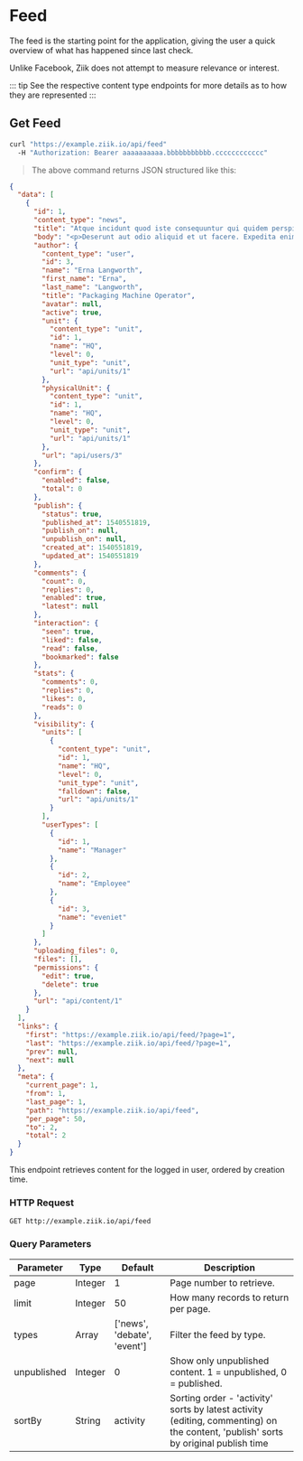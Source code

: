 # Feed
The feed is the starting point for the application, giving the user a quick overview of what has happened since last check.

Unlike Facebook, Ziik does not attempt to measure relevance or interest.

::: tip
See the respective content type endpoints for more details as to how they are represented
:::

## Get Feed

```bash
curl "https://example.ziik.io/api/feed"
  -H "Authorization: Bearer aaaaaaaaaa.bbbbbbbbbbb.cccccccccccc"
```

> The above command returns JSON structured like this:

```json
{
  "data": [
    {
      "id": 1,
      "content_type": "news",
      "title": "Atque incidunt quod iste consequuntur qui quidem perspiciatis.",
      "body": "<p>Deserunt aut odio aliquid et ut facere. Expedita enim dolorem ut delectus incidunt officia suscipit tempore. Ipsam quos illum enim adipisci eligendi fugit libero eos. Ut sunt veritatis ut reprehenderit ut nemo.</p>",
      "author": {
        "content_type": "user",
        "id": 3,
        "name": "Erna Langworth",
        "first_name": "Erna",
        "last_name": "Langworth",
        "title": "Packaging Machine Operator",
        "avatar": null,
        "active": true,
        "unit": {
          "content_type": "unit",
          "id": 1,
          "name": "HQ",
          "level": 0,
          "unit_type": "unit",
          "url": "api/units/1"
        },
        "physicalUnit": {
          "content_type": "unit",
          "id": 1,
          "name": "HQ",
          "level": 0,
          "unit_type": "unit",
          "url": "api/units/1"
        },
        "url": "api/users/3"
      },
      "confirm": {
        "enabled": false,
        "total": 0
      },
      "publish": {
        "status": true,
        "published_at": 1540551819,
        "publish_on": null,
        "unpublish_on": null,
        "created_at": 1540551819,
        "updated_at": 1540551819
      },
      "comments": {
        "count": 0,
        "replies": 0,
        "enabled": true,
        "latest": null
      },
      "interaction": {
        "seen": true,
        "liked": false,
        "read": false,
        "bookmarked": false
      },
      "stats": {
        "comments": 0,
        "replies": 0,
        "likes": 0,
        "reads": 0
      },
      "visibility": {
        "units": [
          {
            "content_type": "unit",
            "id": 1,
            "name": "HQ",
            "level": 0,
            "unit_type": "unit",
            "falldown": false,
            "url": "api/units/1"
          }
        ],
        "userTypes": [
          {
            "id": 1,
            "name": "Manager"
          },
          {
            "id": 2,
            "name": "Employee"
          },
          {
            "id": 3,
            "name": "eveniet"
          }
        ]
      },
      "uploading_files": 0,
      "files": [],
      "permissions": {
        "edit": true,
        "delete": true
      },
      "url": "api/content/1"
    }
  ],
  "links": {
    "first": "https://example.ziik.io/api/feed/?page=1",
    "last": "https://example.ziik.io/api/feed/?page=1",
    "prev": null,
    "next": null
  },
  "meta": {
    "current_page": 1,
    "from": 1,
    "last_page": 1,
    "path": "https://example.ziik.io/api/feed",
    "per_page": 50,
    "to": 2,
    "total": 2
  }
}
```

This endpoint retrieves content for the logged in user, ordered by creation time.

### HTTP Request

`GET http://example.ziik.io/api/feed`

### Query Parameters

Parameter | Type | Default | Description
--------- | ---- | ------- | -----------
page | Integer | 1 | Page number to retrieve.
limit | Integer | 50 | How many records to return per page.
types | Array | ['news', 'debate', 'event'] | Filter the feed by type.
unpublished | Integer | 0 | Show only unpublished content. 1 = unpublished, 0 = published.
sortBy | String | activity | Sorting order - 'activity' sorts by latest activity (editing, commenting) on the content, 'publish' sorts by original publish time